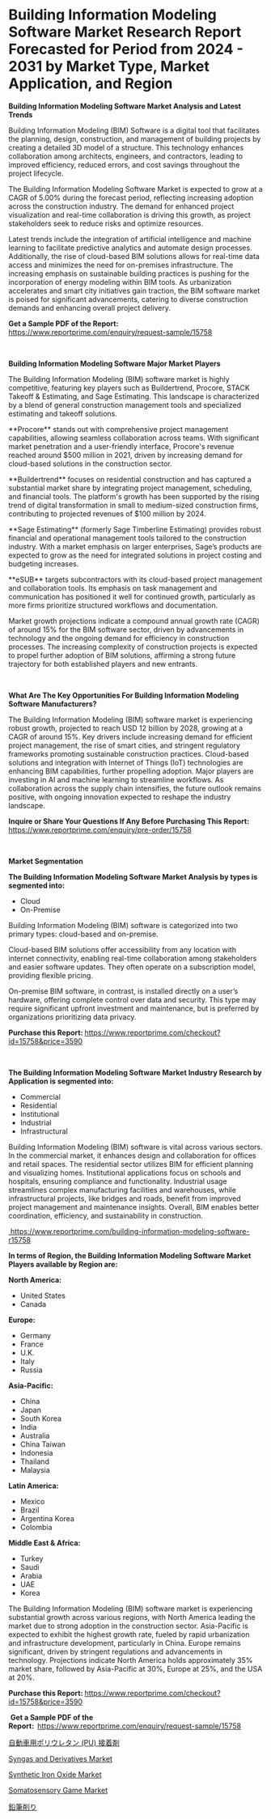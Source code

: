 <p><h1>Building Information Modeling Software Market Research Report Forecasted for Period from 2024 -  2031 by Market Type, Market Application, and Region</h1></p><p><strong>Building Information Modeling Software Market Analysis and Latest Trends</strong></p>
<p><p>Building Information Modeling (BIM) Software is a digital tool that facilitates the planning, design, construction, and management of building projects by creating a detailed 3D model of a structure. This technology enhances collaboration among architects, engineers, and contractors, leading to improved efficiency, reduced errors, and cost savings throughout the project lifecycle.</p><p>The Building Information Modeling Software Market is expected to grow at a CAGR of 5.00% during the forecast period, reflecting increasing adoption across the construction industry. The demand for enhanced project visualization and real-time collaboration is driving this growth, as project stakeholders seek to reduce risks and optimize resources. </p><p>Latest trends include the integration of artificial intelligence and machine learning to facilitate predictive analytics and automate design processes. Additionally, the rise of cloud-based BIM solutions allows for real-time data access and minimizes the need for on-premises infrastructure. The increasing emphasis on sustainable building practices is pushing for the incorporation of energy modeling within BIM tools. As urbanization accelerates and smart city initiatives gain traction, the BIM software market is poised for significant advancements, catering to diverse construction demands and enhancing overall project delivery.</p></p>
<p><strong>Get a Sample PDF of the Report:&nbsp;</strong> <a href="https://www.reportprime.com/enquiry/request-sample/15758">https://www.reportprime.com/enquiry/request-sample/15758</a></p>
<p>&nbsp;</p>
<p><strong>Building Information Modeling Software Major Market Players</strong></p>
<p><p>The Building Information Modeling (BIM) software market is highly competitive, featuring key players such as Buildertrend, Procore, STACK Takeoff & Estimating, and Sage Estimating. This landscape is characterized by a blend of general construction management tools and specialized estimating and takeoff solutions.</p><p>**Procore** stands out with comprehensive project management capabilities, allowing seamless collaboration across teams. With significant market penetration and a user-friendly interface, Procore's revenue reached around $500 million in 2021, driven by increasing demand for cloud-based solutions in the construction sector.</p><p>**Buildertrend** focuses on residential construction and has captured a substantial market share by integrating project management, scheduling, and financial tools. The platform's growth has been supported by the rising trend of digital transformation in small to medium-sized construction firms, contributing to projected revenues of $100 million by 2024.</p><p>**Sage Estimating** (formerly Sage Timberline Estimating) provides robust financial and operational management tools tailored to the construction industry. With a market emphasis on larger enterprises, Sage’s products are expected to grow as the need for integrated solutions in project costing and budgeting increases.</p><p>**eSUB** targets subcontractors with its cloud-based project management and collaboration tools. Its emphasis on task management and communication has positioned it well for continued growth, particularly as more firms prioritize structured workflows and documentation.</p><p>Market growth projections indicate a compound annual growth rate (CAGR) of around 15% for the BIM software sector, driven by advancements in technology and the ongoing demand for efficiency in construction processes. The increasing complexity of construction projects is expected to propel further adoption of BIM solutions, affirming a strong future trajectory for both established players and new entrants.</p></p>
<p>&nbsp;</p>
<p><strong>What Are The Key Opportunities For Building Information Modeling Software Manufacturers?</strong></p>
<p><p>The Building Information Modeling (BIM) software market is experiencing robust growth, projected to reach USD 12 billion by 2028, growing at a CAGR of around 15%. Key drivers include increasing demand for efficient project management, the rise of smart cities, and stringent regulatory frameworks promoting sustainable construction practices. Cloud-based solutions and integration with Internet of Things (IoT) technologies are enhancing BIM capabilities, further propelling adoption. Major players are investing in AI and machine learning to streamline workflows. As collaboration across the supply chain intensifies, the future outlook remains positive, with ongoing innovation expected to reshape the industry landscape.</p></p>
<p><strong>Inquire or Share Your Questions If Any Before Purchasing This Report:</strong> <a href="https://www.reportprime.com/enquiry/pre-order/15758">https://www.reportprime.com/enquiry/pre-order/15758</a></p>
<p>&nbsp;</p>
<p><strong>Market Segmentation</strong></p>
<p><strong>The Building Information Modeling Software Market Analysis by types is segmented into:</strong></p>
<p><ul><li>Cloud</li><li>On-Premise</li></ul></p>
<p><p>Building Information Modeling (BIM) software is categorized into two primary types: cloud-based and on-premise. </p><p>Cloud-based BIM solutions offer accessibility from any location with internet connectivity, enabling real-time collaboration among stakeholders and easier software updates. They often operate on a subscription model, providing flexible pricing. </p><p>On-premise BIM software, in contrast, is installed directly on a user’s hardware, offering complete control over data and security. This type may require significant upfront investment and maintenance, but is preferred by organizations prioritizing data privacy.</p></p>
<p><strong>Purchase this Report:&nbsp;</strong><a href="https://www.reportprime.com/checkout?id=15758&price=3590">https://www.reportprime.com/checkout?id=15758&price=3590</a></p>
<p>&nbsp;</p>
<p><strong>The Building Information Modeling Software Market Industry Research by Application is segmented into:</strong></p>
<p><ul><li>Commercial</li><li>Residential</li><li>Institutional</li><li>Industrial</li><li>Infrastructural</li></ul></p>
<p><p>Building Information Modeling (BIM) software is vital across various sectors. In the commercial market, it enhances design and collaboration for offices and retail spaces. The residential sector utilizes BIM for efficient planning and visualizing homes. Institutional applications focus on schools and hospitals, ensuring compliance and functionality. Industrial usage streamlines complex manufacturing facilities and warehouses, while infrastructural projects, like bridges and roads, benefit from improved project management and maintenance insights. Overall, BIM enables better coordination, efficiency, and sustainability in construction.</p></p>
<p><a href="https://www.reportprime.com/building-information-modeling-software-r15758">&nbsp;https://www.reportprime.com/building-information-modeling-software-r15758</a></p>
<p><strong>In terms of Region, the Building Information Modeling Software Market Players available by Region are:</strong></p>
<p>
    <p> <strong> North America: </strong>
        <ul>
            <li>United States</li>
            <li>Canada</li>
        </ul>
        </p> 
    <p> <strong> Europe: </strong>
        <ul>
            <li>Germany</li>
            <li>France</li>
            <li>U.K.</li>
            <li>Italy</li>
            <li>Russia</li>
        </ul>
        </p> 
    <p> <strong> Asia-Pacific: </strong>
        <ul>
            <li>China</li>
            <li>Japan</li>
            <li>South Korea</li>
            <li>India</li>
            <li>Australia</li>
            <li>China Taiwan</li>
            <li>Indonesia</li>
            <li>Thailand</li>
            <li>Malaysia</li>
        </ul>
        </p> 
    <p> <strong> Latin America: </strong>
        <ul>
            <li>Mexico</li>
            <li>Brazil</li>
            <li>Argentina Korea</li>
            <li>Colombia</li>
        </ul>
        </p> 
    <p> <strong> Middle East & Africa: </strong>
        <ul>
            <li>Turkey</li>
            <li>Saudi</li>
            <li>Arabia</li>
            <li>UAE</li>
            <li>Korea</li>
        </ul>
    </p>
    </p>
<p><p>The Building Information Modeling (BIM) software market is experiencing substantial growth across various regions, with North America leading the market due to strong adoption in the construction sector. Asia-Pacific is expected to exhibit the highest growth rate, fueled by rapid urbanization and infrastructure development, particularly in China. Europe remains significant, driven by stringent regulations and advancements in technology. Projections indicate North America holds approximately 35% market share, followed by Asia-Pacific at 30%, Europe at 25%, and the USA at 20%.</p></p>
<p><strong>Purchase this Report: </strong><a href="https://www.reportprime.com/checkout?id=15758&price=3590">https://www.reportprime.com/checkout?id=15758&price=3590</a></p>
<p>&nbsp;<strong>Get a Sample PDF of the Report:&nbsp;&nbsp;</strong><a href="https://www.reportprime.com/enquiry/request-sample/15758">https://www.reportprime.com/enquiry/request-sample/15758</a></p>
<p><strong></strong></p>
<p><p><a href="https://medium.com/@erickbotsfortrd46766/automotive-polyurethane-pu-adhesives-market-%E3%81%AF-%E3%82%B3%E3%82%B9%E3%83%88%E7%AE%A1%E7%90%86%E3%81%A8%E5%8A%B9%E7%8E%87%E5%90%91%E4%B8%8A%E3%82%92%E5%84%AA%E5%85%88%E3%81%97%E3%81%BE%E3%81%99-%E3%81%95%E3%82%89%E3%81%AB-%E5%A0%B1%E5%91%8A%E6%9B%B8%E3%81%AF%E5%B8%82%E5%A0%B4%E3%81%AE%E9%9C%80%E8%A6%81%E9%9D%A2%E3%81%A8%E4%BE%9B%E7%B5%A6%E9%9D%A2%E3%81%AE%E4%B8%A1%E6%96%B9%E3%82%92%E3%82%AB%E3%83%90%E3%83%BC%E3%81%97%E3%81%A6%E3%81%84%E3%81%BE%E3%81%99-6f47a2d9dbfe">自動車用ポリウレタン (PU) 接着剤</a></p><p><a href="https://issuu.com/reportprime-2/docs/syngas-and-derivatives-market-size-_fb21c7f6933995">Syngas and Derivatives Market</a></p><p><a href="https://issuu.com/reportprime-2/docs/synthetic-iron-oxide-market-size-20_f82a9cb67e0635">Synthetic Iron Oxide Market</a></p><p><a href="https://www.linkedin.com/pulse/global-somatosensory-game-market-trends-innovations-mclkc?trackingId=SgQVhZcMRMOfTl5RnFaRfA%3D%3D">Somatosensory Game Market</a></p><p><a href="https://medium.com/@erickbotsfortrd46766/pencil-sharpeners-market-%E3%81%AE%E3%82%B0%E3%83%AD%E3%83%BC%E3%83%90%E3%83%AB%E5%B8%82%E5%A0%B4%E6%A6%82%E8%A6%81%E3%81%AF-%E4%B8%96%E7%95%8C%E3%81%8A%E3%82%88%E3%81%B3%E4%B8%BB%E8%A6%81%E5%B8%82%E5%A0%B4%E3%81%AB%E3%81%8A%E3%81%91%E3%82%8B%E6%A5%AD%E7%95%8C%E3%81%AB%E5%BD%B1%E9%9F%BF%E3%82%92%E4%B8%8E%E3%81%88%E3%82%8B%E4%B8%BB%E8%A6%81%E3%81%AA%E3%83%88%E3%83%AC%E3%83%B3%E3%83%89%E3%81%AB%E3%81%A4%E3%81%84%E3%81%A6-%E7%8B%AC%E8%87%AA%E3%81%AE%E8%A6%96%E7%82%B9%E3%82%92%E6%8F%90%E4%BE%9B%E3%81%97%E3%81%BE%E3%81%99-1db428fe848b">鉛筆削り</a></p></p>